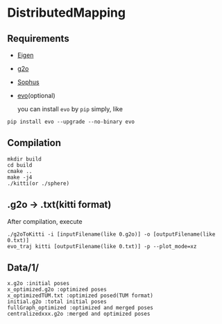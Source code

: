 # DistributedMapping

## Requirements
* [Eigen](http://eigen.tuxfamily.org)

* [g2o](https://github.com/RainerKuemmerle/g2o)

* [Sophus](https://github.com/strasdat/Sophus)

* [evo](https://github.com/MichaelGrupp/evo)(optional)

  you can install `evo` by `pip` simply, like
```
pip install evo --upgrade --no-binary evo
```


## Compilation
```
mkdir build
cd build
cmake ..
make -j4
./kitti(or ./sphere)
```

##  .g2o -> .txt(kitti format)
After compilation, execute 
```
./g2oToKitti -i [inputFilename(like 0.g2o)] -o [outputFilename(like 0.txt)]
evo_traj kitti [outputFilename(like 0.txt)] -p --plot_mode=xz
```

## Data/1/
```
x.g2o :initial poses
x_optimized.g2o :optimized poses
x_optimizedTUM.txt :optimized posed(TUM format)
initial.g2o	:total initial poses
fullGraph_optimized :optimized and merged poses
centralizedxxx.g2o :merged and optimized poses
```